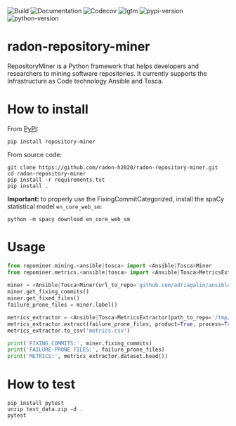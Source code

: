 ![Build](https://github.com/radon-h2020/radon-repository-miner/workflows/Build/badge.svg)
![Documentation](https://github.com/radon-h2020/radon-repository-miner/workflows/Documentation/badge.svg)
![Codecov](https://img.shields.io/codecov/c/github/radon-h2020/radon-repository-miner)
![lgtm](https://img.shields.io/lgtm/grade/python/github/radon-h2020/radon-repository-miner)
![pypi-version](https://img.shields.io/pypi/v/repository-miner)
![python-version](https://img.shields.io/pypi/pyversions/repository-miner)

# radon-repository-miner

RepositoryMiner is a Python framework that helps developers and researchers to mining software repositories.
It currently supports the Infrastructure as Code technology Ansible and Tosca.


# How to install

From [PyPI](https://pypi.org/project/repository-miner/):

```pip install repository-miner```

From source code:

```text
git clone https://github.com/radon-h2020/radon-repository-miner.git
cd radon-repository-miner
pip install -r requirements.txt
pip install .
```

**Important:** to properly use the FixingCommitCategorized, install the spaCy statistical model `en_core_web_sm`: 

`python -m spacy download en_core_web_sm`


# Usage

```python
from repominer.mining.<ansible|tosca> import <Ansible|Tosca>Miner
from repominer.metrics.<ansible|tosca> import <Ansible|Tosca>MetricsExtractor
    
miner = <Ansible|Tosca>Miner(url_to_repo='github.com/adriagalin/ansible.motd', clone_repo_to='/tmp') 
miner.get_fixing_commits()
miner.get_fixed_files()
failure_prone_files = miner.label()

metrics_extractor = <Ansible|Tosca>MetricsExtractor(path_to_repo='/tmp/ansible.motd')
metrics_extractor.extract(failure_prone_files, product=True, process=True, delta=True)
metrics_extractor.to_csv('metrics.csv')

print('FIXING COMMITS:', miner.fixing_commits)
print('FAILURE-PRONE FILES:', failure_prone_files)
print('METRICS:', metrics_extractor.dataset.head())
```

# How to test

```text
pip install pytest
unzip test_data.zip -d .
pytest
```
